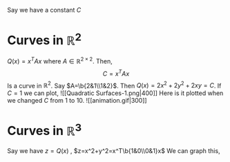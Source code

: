 Say we have a constant $C$
# Curves in $\mathbb{R}^2$
$Q(x)=x^TAx$ where $A\in\mathbb{R}^{2 \times2}$. Then,
$$C=x^TAx$$
Is a curve in $\mathbb{R}^2$.
Say $A=\b{2&1\\1&2}$. Then $Q(x)=2x^2+2y^2+2xy=C$.
If $C=1$ we can plot, 
![[Quadratic Surfaces-1.png|400]]
Here is it plotted when we changed $C$ from 1 to 10.
![[animation.gif|300]]

# Curves in $\mathbb{R}^3$
Say we have $z=Q(x)$ , $z=x^2+y^2=x^T\b{1&0\\0&1}x$ 
We can graph this,
